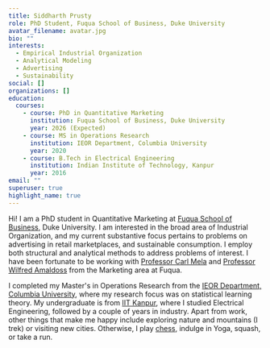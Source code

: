 ```yaml
---
title: Siddharth Prusty
role: PhD Student, Fuqua School of Business, Duke University
avatar_filename: avatar.jpg
bio: ""
interests:
  - Empirical Industrial Organization
  - Analytical Modeling
  - Advertising
  - Sustainability
social: []
organizations: []
education:
  courses:
    - course: PhD in Quantitative Marketing
      institution: Fuqua School of Business, Duke University
      year: 2026 (Expected)
    - course: MS in Operations Research
      institution: IEOR Department, Columbia University
      year: 2020
    - course: B.Tech in Electrical Engineering
      institution: Indian Institute of Technology, Kanpur
      year: 2016
email: ""
superuser: true
highlight_name: true
---
```

Hi! I am a PhD student in Quantitative Marketing at [Fuqua School of Business](https://www.fuqua.duke.edu/), Duke University. I am interested in the broad area of Industrial Organization, and my current substantive focus pertains to problems on advertising in retail marketplaces, and sustainable consumption. I employ both structural and analytical methods to address problems of interest. I have been fortunate to be working with [Professor Carl Mela](https://www.fuqua.duke.edu/faculty/carl-mela) and [Professor Wilfred Amaldoss](https://www.fuqua.duke.edu/faculty/wilfred-amaldoss) from the Marketing area at Fuqua. 

I completed my Master's in Operations Research from the [IEOR Department, Columbia University](https://www.ieor.columbia.edu/), where my research focus was on statistical learning theory. My undergraduate is from [IIT Kanpur](https://www.iitk.ac.in/), where I studied Electrical Engineering, followed by a couple of years in industry. Apart from work, other things that make me happy include exploring nature and mountains (I trek) or visiting new cities. Otherwise, I play [chess](https://ratings.fide.com/profile/5030897), indulge in Yoga, squash, or take a run.
